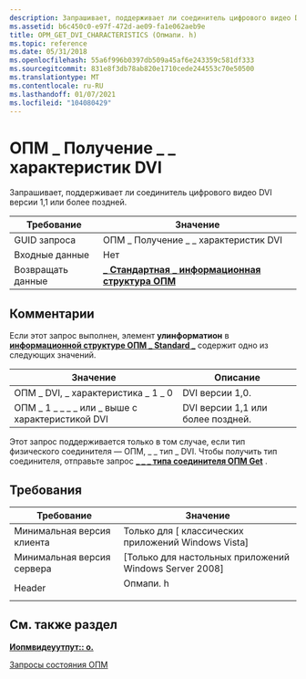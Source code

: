 ```yaml
---
description: Запрашивает, поддерживает ли соединитель цифрового видео DVI версии 1,1 или более поздней.
ms.assetid: b6c450c0-e97f-472d-ae09-fa1e062aeb9e
title: OPM_GET_DVI_CHARACTERISTICS (Опмапи. h)
ms.topic: reference
ms.date: 05/31/2018
ms.openlocfilehash: 55a6f996b0397db509a45af6e243359c581df333
ms.sourcegitcommit: 831e8f3db78ab820e1710cede244553c70e50500
ms.translationtype: MT
ms.contentlocale: ru-RU
ms.lasthandoff: 01/07/2021
ms.locfileid: "104080429"
---
```

# <a name="opm_get_dvi_characteristics"></a>ОПМ \_ Получение \_ \_ характеристик DVI

Запрашивает, поддерживает ли соединитель цифрового видео DVI версии 1,1 или более поздней.



| Требование | Значение |
|--------------|-----------------------------------------------------------------------------|
| GUID запроса | ОПМ \_ Получение \_ \_ характеристик DVI                                              |
| Входные данные   | Нет                                                                        |
| Возвращать данные  | [**\_ Стандартная \_ информационная структура ОПМ**](/windows/desktop/api/ksopmapi/ns-ksopmapi-opm_standard_information) |



 

## <a name="remarks"></a>Комментарии

Если этот запрос выполнен, элемент **улинформатион** в [**информационной структуре ОПМ \_ Standard \_**](/windows/desktop/api/ksopmapi/ns-ksopmapi-opm_standard_information) содержит одно из следующих значений.



| Значение                                     | Описание               |
|-------------------------------------------|---------------------------|
| ОПМ \_ DVI, \_ характеристика \_ 1 \_ 0            | DVI версии 1,0.          |
| ОПМ \_ 1 \_ \_ \_ \_ или \_ выше с характеристикой DVI | DVI версии 1,1 или более поздней. |



 

Этот запрос поддерживается только в том случае, если тип физического соединителя — ОПМ, \_ \_ тип \_ DVI. Чтобы получить тип соединителя, отправьте запрос [**\_ \_ \_ типа соединителя ОПМ Get**](opm-get-connector-type.md) .

## <a name="requirements"></a>Требования



| Требование | Значение |
|-------------------------------------|-------------------------------------------------------------------------------------|
| Минимальная версия клиента<br/> | Только для \[ классических приложений Windows Vista\]<br/>                                      |
| Минимальная версия сервера<br/> | \[Только для настольных приложений Windows Server 2008\]<br/>                                |
| Header<br/>                   | <dl> <dt>Опмапи. h</dt> </dl> |



## <a name="see-also"></a>См. также раздел

<dl> <dt>

[**Иопмвидеуутпут:: о.**](/windows/desktop/api/opmapi/nf-opmapi-iopmvideooutput-getinformation)
</dt> <dt>

[Запросы состояния ОПМ](opm-status-requests.md)
</dt> </dl>

 

 




